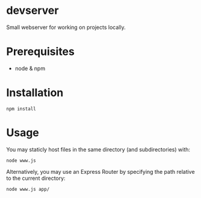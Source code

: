 # devserver
Small webserver for working on projects locally.

# Prerequisites
  - node & npm

# Installation
```
npm install
```

# Usage
You may staticly host files in the same directory (and subdirectories) with:
```
node www.js
```

Alternatively, you may use an Express Router by specifying the path relative to the current directory:
```
node www.js app/
```

